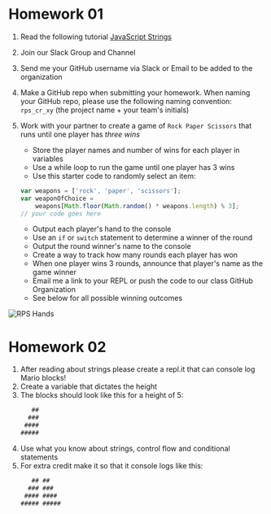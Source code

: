 # Homework 01

1. Read the following tutorial [JavaScript Strings](http://www.javascriptkit.com/javatutors/string4.shtml)
2. Join our Slack Group and Channel
3. Send me your GitHub username via Slack or Email to be added to the organization
4. Make a GitHub repo when submitting your homework. When naming your GitHub repo, please use the following naming convention: `rps_cr_xy` (the project name + your team's initials)
5. Work with your partner to create a game of `Rock Paper Scissors` that runs until one player has _three wins_

    * Store the player names and number of wins for each player in variables
    * Use a while loop to run the game until one player has 3 wins
    * Use this starter code to randomly select an item:

    ```javascript
    var weapons = ['rock', 'paper', 'scissors'];
    var weaponOfChoice =
        weapons[Math.floor(Math.random() * weapons.length) % 3];
    // your code goes here
    ```

    * Output each player's hand to the console
    * Use an `if` or `switch` statement to determine a winner of the round
    * Output the round winner's name to the console
    * Create a way to track how many rounds each player has won
    * When one player wins 3 rounds, announce that player's name as the game winner
    * Email me a link to your REPL or push the code to our class GitHub Organization
    * See below for all possible winning outcomes

![RPS Hands](https://upload.wikimedia.org/wikipedia/commons/thumb/6/67/Rock-paper-scissors.svg/300px-Rock-paper-scissors.svg.png)

# Homework 02

1. After reading about strings please create a repl.it that can console log Mario blocks!
2. Create a variable that dictates the height
3. The blocks should look like this for a height of 5:
    ```javascript
       ##
      ###
     ####
    #####
    ```
4. Use what you know about strings, control flow and conditional statements
5. For extra credit make it so that it console logs like this:
    ```javascript
       ## ##
      ### ###
     #### ####
    ##### #####
    ```
